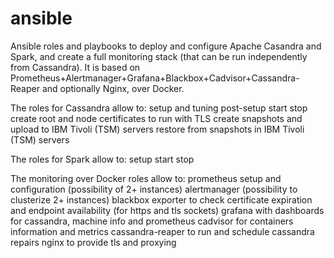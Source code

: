 # ansible
Ansible roles and playbooks to deploy and configure Apache Casandra and Spark, and create a full monitoring stack (that can be run independently from Cassandra). It is based on Prometheus+Alertmanager+Grafana+Blackbox+Cadvisor+Cassandra-Reaper and optionally Nginx, over Docker.

The roles for Cassandra allow to:
  setup and tuning
  post-setup
  start
  stop
  create root and node certificates to run with TLS
  create snapshots and upload to IBM Tivoli (TSM) servers
  restore from snapshots in IBM Tivoli (TSM) servers
  
The roles for Spark allow to:
  setup
  start
  stop
  
The monitoring over Docker roles allow to:
  prometheus setup and configuration  (possibility of 2+ instances)
  alertmanager (possibility to clusterize 2+ instances)
  blackbox exporter to check certificate expiration and endpoint availability (for https and tls sockets)
  grafana with dashboards for cassandra, machine info and prometheus
  cadvisor for containers information and metrics
  cassandra-reaper to run and schedule cassandra repairs
  nginx to provide tls and proxying
